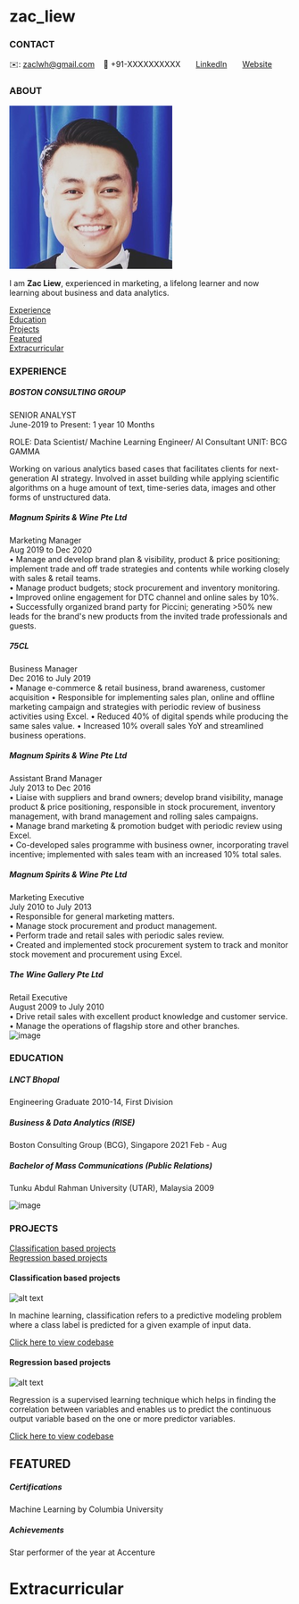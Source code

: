 # zac_liew
<!-- CONTACT Section Starts -->
### CONTACT

<!-- Add your details -->
✉️: zaclwh@gmail.com 
&nbsp;&nbsp; 📲 +91-XXXXXXXXXX
&nbsp;&nbsp;&nbsp;&nbsp;&nbsp; [LinkedIn](https://www.linkedin.com/in/zac-liew/) 
&nbsp;&nbsp;&nbsp;&nbsp;&nbsp; [Website](https://github.com/zaclwh?tab=repositories)
<!-- CONTACT Section Ends -->

<!-- ABOUT Section Starts -->
### ABOUT
<!-- Add link to your picture -->

![alt text](https://raw.githubusercontent.com/zaclwh/zac_liew/main/images/ZacLiew.jpeg)

<!-- Add your details -->

I am __Zac Liew__, experienced in marketing, a lifelong learner and now learning about business and data analytics.


<!-- Add link to the sections -->
[Experience](#experience) <br>
[Education](#education) <br>
[Projects](#projects) <br>
[Featured](#featured) <br> 
[Extracurricular](#extracurricular) <br>

<!-- ABOUT Section Ends -->

<!-- EXPERIENCE Section Starts -->
### EXPERIENCE
<!-- Add your details -->
##### BOSTON CONSULTING GROUP
SENIOR ANALYST<br>
June-2019 to Present: 1 year 10 Months

ROLE: Data Scientist/ Machine Learning Engineer/ AI Consultant
UNIT: BCG GAMMA

Working on various analytics based cases that facilitates clients for next-generation AI strategy. Involved in asset building while applying scientific algorithms on a huge amount of text, time-series data, images and other forms of unstructured data.

##### Magnum Spirits & Wine Pte Ltd
Marketing Manager 			                            
Aug 2019 to Dec 2020<br>
•	Manage and develop brand plan & visibility, product & price positioning; implement trade and off trade strategies and contents while working closely with sales & retail teams.<br>
•	Manage product budgets; stock procurement and inventory monitoring.<br>
•	Improved online engagement for DTC channel and online sales by 10%.<br>
•	Successfully organized brand party for Piccini; generating >50% new leads for the brand's new products from the invited trade professionals and guests.<br>

##### 75CL 
Business Manager		                           
Dec 2016 to July 2019<br>
•	Manage e-commerce & retail business, brand awareness, customer acquisition
•	Responsible for implementing sales plan, online and offline marketing campaign and strategies with periodic review of business activities using Excel.
•	Reduced 40% of digital spends while producing the same sales value.
•	Increased 10% overall sales YoY and streamlined business operations.

##### Magnum Spirits & Wine Pte Ltd 
Assistant Brand Manager 		                            
July 2013 to Dec 2016<br>
•	Liaise with suppliers and brand owners; develop brand visibility, manage product & price positioning, responsible in stock procurement, inventory management, with brand management and rolling sales campaigns.<br>
•	Manage brand marketing & promotion budget with periodic review using Excel.<br>
•	Co-developed sales programme with business owner, incorporating travel incentive; implemented with sales team with an increased 10% total sales.<br>


##### Magnum Spirits & Wine Pte Ltd 
Marketing Executive 			                           
July 2010 to July 2013<br>
•	Responsible for general marketing matters.<br>
•	Manage stock procurement and product management.<br>
•	Perform trade and retail sales with periodic sales review.<br>
•	Created and implemented stock procurement system to track and monitor stock movement and procurement using Excel.<br>


##### The Wine Gallery Pte Ltd 
Retail Executive 				                         
August 2009 to July 2010<br>
•	Drive retail sales with excellent product knowledge and customer service.<br> 
•	Manage the operations of flagship store and other branches.<br> 
![image](https://user-images.githubusercontent.com/84428656/130348362-9fd7c61e-8977-40ff-8669-c44968d137bc.png)


<!-- EXPERIENCE Section Ends -->

<!-- EDUCATION Section Starts -->
### EDUCATION
<!-- Add your details -->
##### LNCT Bhopal
Engineering Graduate 2010-14, First Division

##### Business & Data Analytics (RISE) 	
Boston Consulting Group (BCG), Singapore  2021 Feb - Aug

##### Bachelor of Mass Communications (Public Relations) 	
Tunku Abdul Rahman University (UTAR), Malaysia  2009

![image](https://user-images.githubusercontent.com/84428656/130348663-d25b3810-2bd2-4682-ad60-fb1495950993.png)


<!-- EDUCATION Section Ends -->

<!-- PROJECTS Section Starts -->
### PROJECTS
<!-- Add your details -->

[Classification based projects](#classification-based-projects) <br>
[Regression based projects](#regression-based-projects) <br>

<!-- Add your details -->

#### Classification based projects
![alt text](https://raw.githubusercontent.com/krvishwesh54/Kumar-Vishwesh/main/images/Classification.png)

In machine learning, classification refers to a predictive modeling problem where a class label is predicted for a given example of input data.

[Click here to view codebase](https://github.com/krvishwesh54/DataScience_DeepLearning_MachineLearning/tree/master/Classification)

#### Regression based projects
![alt text](https://raw.githubusercontent.com/krvishwesh54/Kumar-Vishwesh/main/images/Regression.jpg)

Regression is a supervised learning technique which helps in finding the correlation between variables and enables us to predict the continuous output variable based on the one or more predictor variables.

[Click here to view codebase](https://github.com/krvishwesh54/DataScience_DeepLearning_MachineLearning/tree/master/Regression)

<!-- PROJECTS Section Ends -->

<!-- FEATURED Section Starts -->
## FEATURED
<!-- Add your details -->
##### Certifications
Machine Learning by Columbia University

##### Achievements
Star performer of the year at Accenture
<!-- FEATURED Section Ends -->

# Extracurricular
 
